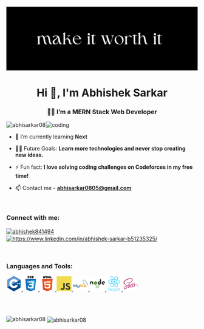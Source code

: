 ![logo](https://github.com/abhisarkar08/abhisarkar08/blob/main/Github%20Banner.png.png)
<h1 align="center">Hi 👋, I'm Abhishek Sarkar</h1>
<h3 align="center">👨‍💻 I’m a MERN Stack Web Developer</h3>

<img align="right" alt="coding" width="400" src="https://user-images.githubusercontent.com/55389276/140866485-8fb1c876-9a8f-4d6a-98dc-08c4981eaf70.gif">

<p align="left"> <img src="https://komarev.com/ghpvc/?username=abhisarkar08&label=Profile%20views&color=0e75b6&style=flat" alt="abhisarkar08" /> </p>

- 🌱 I’m currently learning **Next**

- 💪🏼 Future Goals: **Learn more technologies and never stop creating new ideas.**

- ⚡ Fun fact: **I love solving coding challenges on Codeforces in my free time!**

- 📫 Contact me - **abhisarkar0805@gmail.com**

<br>
<h3 align="left">Connect with me:</h3>
<p align="left">
<a href="https://twitter.com/abhishek841494" target="blank"><img align="center" src="https://raw.githubusercontent.com/rahuldkjain/github-profile-readme-generator/master/src/images/icons/Social/twitter.svg" alt="abhishek841494" height="30" width="40" /></a>
<a href="https://linkedin.com/in/https://www.linkedin.com/in/abhishek-sarkar-b51235325/" target="blank"><img align="center" src="https://raw.githubusercontent.com/rahuldkjain/github-profile-readme-generator/master/src/images/icons/Social/linked-in-alt.svg" alt="https://www.linkedin.com/in/abhishek-sarkar-b51235325/" height="30" width="40" /></a>
</p>

<br>
<h3 align="left">Languages and Tools:</h3>

<p align="left"> <a href="https://www.w3schools.com/cpp/" target="_blank" rel="noreferrer"> <img src="https://raw.githubusercontent.com/devicons/devicon/master/icons/cplusplus/cplusplus-original.svg" alt="cplusplus" width="40" height="40" margin-right="6px"/> </a>  <a href="https://www.w3schools.com/css/" target="_blank" rel="noreferrer"> <img src="https://raw.githubusercontent.com/devicons/devicon/master/icons/css3/css3-original-wordmark.svg" alt="css3" width="40" height="40" margin-right="6px"/> </a> <a href="https://www.w3.org/html/" target="_blank" rel="noreferrer"> <img src="https://raw.githubusercontent.com/devicons/devicon/master/icons/html5/html5-original-wordmark.svg" alt="html5" width="40" height="40" margin-right="6px"/> </a> <a href="https://developer.mozilla.org/en-US/docs/Web/JavaScript" target="_blank" rel="noreferrer"> <img src="https://raw.githubusercontent.com/devicons/devicon/master/icons/javascript/javascript-original.svg" alt="javascript" width="40" height="40" margin-right="6px"/> </a> <a href="https://www.mysql.com/" target="_blank" rel="noreferrer"> <img src="https://raw.githubusercontent.com/devicons/devicon/master/icons/mysql/mysql-original-wordmark.svg" alt="mysql" width="40" height="40" margin-right="6px"/> </a> <a href="https://nodejs.org" target="_blank" rel="noreferrer"> <img src="https://raw.githubusercontent.com/devicons/devicon/master/icons/nodejs/nodejs-original-wordmark.svg" alt="nodejs" width="40" height="40" margin-right="6px"/> </a> <a href="https://reactjs.org/" target="_blank" rel="noreferrer"> <img src="https://raw.githubusercontent.com/devicons/devicon/master/icons/react/react-original-wordmark.svg" alt="react" width="40" height="40" margin-right="6px"/> </a> <a href="https://sass-lang.com" target="_blank" rel="noreferrer"> <img src="https://raw.githubusercontent.com/devicons/devicon/master/icons/sass/sass-original.svg" alt="sass" width="40" height="40" margin-right="6px"/> </a> </p>
<br>
<br>
<p><img align="left" src="https://github-readme-stats.vercel.app/api/top-langs?username=abhisarkar08&show_icons=true&locale=en&layout=compact" alt="abhisarkar08" /></p>

<p>&nbsp;<img align="center" src="https://github-readme-stats.vercel.app/api?username=abhisarkar08&show_icons=true&locale=en" alt="abhisarkar08" /></p>
